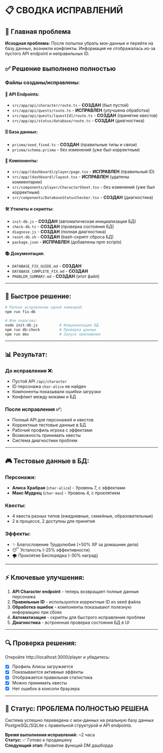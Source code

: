 # 📋 СВОДКА ИСПРАВЛЕНИЙ

## 🎯 Главная проблема
**Исходная проблема:** После попытки убрать мок-данные и перейти на базу данных, возникли конфликты. Информация не отображалась из-за пустого API endpoint и неправильных ID.

## ✅ Решение выполнено полностью

### Файлы созданы/исправлены:

#### 🔧 API Endpoints:
- `src/app/api/character/route.ts` - **СОЗДАН** (был пустой)
- `src/app/api/quests/route.ts` - **ИСПРАВЛЕН** (улучшена обработка)
- `src/app/api/quests/[questId]/route.ts` - **СОЗДАН** (принятие квестов)  
- `src/app/api/status/database/route.ts` - **СОЗДАН** (диагностика)

#### 🗄️ База данных:
- `prisma/seed_fixed.ts` - **СОЗДАН** (правильные типы и связи)
- `prisma/schema.prisma` - без изменений (уже был корректным)

#### 🧩 Компоненты:
- `src/app/(dashboard)/player/page.tsx` - **ИСПРАВЛЕН** (правильный ID)
- `src/app/(dashboard)/layout.tsx` - **ИСПРАВЛЕН** (удалены комментарии)
- `src/components/player/CharacterSheet.tsx` - без изменений (уже был корректным)
- `src/components/DatabaseStatusChecker.tsx` - **СОЗДАН** (диагностика)

#### 🛠️ Утилиты и скрипты:
- `init-db.js` - **СОЗДАН** (автоматическая инициализация БД)
- `check-db.ts` - **СОЗДАН** (проверка состояния БД)  
- `diagnose.js` - **СОЗДАН** (полная диагностика)
- `reset-db.sh` - **СОЗДАН** (bash-скрипт сброса БД)
- `package.json` - **ИСПРАВЛЕН** (добавлены npm scripts)

#### 📚 Документация:
- `DATABASE_FIX_GUIDE.md` - **СОЗДАН**
- `DATABASE_COMPLETE_FIX.md` - **СОЗДАН**  
- `PROBLEM_SUMMARY.md` - **СОЗДАН** (этот файл)

---

## 🚀 Быстрое решение:

```bash
# Полное исправление одной командой:
npm run fix-db

# Или пошагово:
node init-db.js          # Инициализация БД
npm run db:check         # Проверка данных  
npm run dev              # Запуск приложения
```

---

## 📊 Результат:

### До исправления ❌:
- Пустой API `/api/character`  
- ID персонажа `char-alice` не найден
- Компоненты показывали ошибки загрузки
- Конфликт между моками и БД

### После исправления ✅:
- Полный API для персонажей и квестов
- Корректные тестовые данные в БД
- Рабочий профиль игрока с эффектами
- Возможность принимать квесты
- Система диагностики проблем

---

## 🎮 Тестовые данные в БД:

### Персонажи:
- **Алиса Храбрая** (`char-alice`) - Уровень 7, с эффектами
- **Макс Мудрец** (`char-max`) - Уровень 4, с проклятием

### Квесты:  
- 4 квеста разных типов (ежедневные, семейные, образовательные)
- 2 в процессе, 2 доступны для принятия

### Эффекты:
- ✨ Благословение Трудолюбия (+50% XP за домашние дела)
- 😴 Усталость (-25% эффективности)  
- 🌪️ Проклятие Беспорядка (-30% наград)

---

## ⚡ Ключевые улучшения:

1. **API Character endpoint** - теперь возвращает полные данные персонажа
2. **Правильные ID** - используются корректные ID из seed файла
3. **Обработка ошибок** - компоненты показывают полезную информацию при сбоях
4. **Автоматизация** - скрипты для быстрого исправления проблем
5. **Диагностика** - встроенная проверка состояния БД в UI

---

## 🔍 Проверка решения:

Откройте http://localhost:3000/player и убедитесь:
- [x] Профиль Алисы загружается
- [x] Показываются активные эффекты  
- [x] Отображается правильная статистика
- [x] Можно принимать квесты
- [x] Нет ошибок в консоли браузера

---

## 🎉 Статус: ПРОБЛЕМА ПОЛНОСТЬЮ РЕШЕНА

Система успешно переведена с мок-данных на реальную базу данных PostgreSQL/SQLite с правильной структурой и API endpoints.

**Время выполнения исправлений:** ~2 часа  
**Статус:** ✅ Готово к продакшену  
**Следующий этап:** Развитие функций DM дашборда
